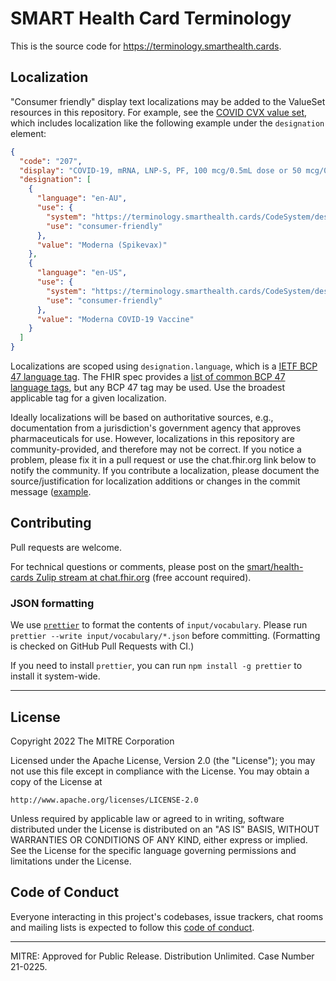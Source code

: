 # SMART Health Card Terminology

This is the source code for <https://terminology.smarthealth.cards>.

## Localization

"Consumer friendly" display text localizations may be added to the ValueSet resources in this repository. For example, see the [COVID CVX value set](https://github.com/dvci/shc-terminology/blob/main/input/vocabulary/covid-cvx.json), which includes localization like the following example under the `designation` element:

```json
{
  "code": "207",
  "display": "COVID-19, mRNA, LNP-S, PF, 100 mcg/0.5mL dose or 50 mcg/0.25mL dose",
  "designation": [
    {
      "language": "en-AU",
      "use": {
        "system": "https://terminology.smarthealth.cards/CodeSystem/designation-use",
        "use": "consumer-friendly"
      },
      "value": "Moderna (Spikevax)"
    },
    {
      "language": "en-US",
      "use": {
        "system": "https://terminology.smarthealth.cards/CodeSystem/designation-use",
        "use": "consumer-friendly"
      },
      "value": "Moderna COVID-19 Vaccine"
    }
  ]
}
```

Localizations are scoped using `designation.language`, which is a [IETF BCP 47 language tag](https://en.wikipedia.org/wiki/IETF_language_tag). The FHIR spec provides a [list of common BCP 47 language tags](https://www.hl7.org/fhir/valueset-languages.html), but any BCP 47 tag may be used. Use the broadest applicable tag for a given localization.

Ideally localizations will be based on authoritative sources, e.g., documentation from a jurisdiction's government agency that approves pharmaceuticals for use. However, localizations in this repository are community-provided, and therefore may not be correct. If you notice a problem, please fix it in a pull request or use the chat.fhir.org link below to notify the community. If you contribute a localization, please document the source/justification for localization additions or changes in the commit message ([example](https://github.com/dvci/shc-terminology/commit/91d7ee11467da7c50fda89711ab8d1e2499b10f4).

## Contributing

Pull requests are welcome.

For technical questions or comments, please post on the [smart/health-cards Zulip stream at chat.fhir.org](https://chat.fhir.org/#narrow/stream/284830-smart.2Fhealth-cards) (free account required).

### JSON formatting

We use [`prettier`](https://prettier.io) to format the contents of `input/vocabulary`. Please run `prettier --write input/vocabulary/*.json` before committing. (Formatting is checked on GitHub Pull Requests with CI.)

If you need to install `prettier`, you can run `npm install -g prettier` to install it system-wide.

----

## License

Copyright 2022 The MITRE Corporation

Licensed under the Apache License, Version 2.0 (the "License"); you may not use this file except in compliance with the License. You may obtain a copy of the License at
```
http://www.apache.org/licenses/LICENSE-2.0
```
Unless required by applicable law or agreed to in writing, software distributed under the License is distributed on an "AS IS" BASIS, WITHOUT WARRANTIES OR CONDITIONS OF ANY KIND, either express or implied. See the License for the specific language governing permissions and limitations under the License.

## Code of Conduct

Everyone interacting in this project's codebases, issue trackers, chat rooms and mailing lists is expected to follow this [code of conduct](https://github.com/dvci/health_cards/blob/master/CODE_OF_CONDUCT.md).

----

MITRE: Approved for Public Release. Distribution Unlimited. Case Number 21-0225.